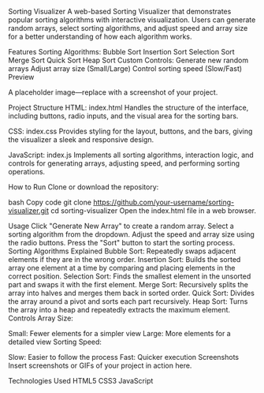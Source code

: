 Sorting Visualizer
A web-based Sorting Visualizer that demonstrates popular sorting algorithms with interactive visualization. Users can generate random arrays, select sorting algorithms, and adjust speed and array size for a better understanding of how each algorithm works.

Features
Sorting Algorithms:
Bubble Sort
Insertion Sort
Selection Sort
Merge Sort
Quick Sort
Heap Sort
Custom Controls:
Generate new random arrays
Adjust array size (Small/Large)
Control sorting speed (Slow/Fast)
Preview

A placeholder image—replace with a screenshot of your project.

Project Structure
HTML: index.html
Handles the structure of the interface, including buttons, radio inputs, and the visual area for the sorting bars.

CSS: index.css
Provides styling for the layout, buttons, and the bars, giving the visualizer a sleek and responsive design.

JavaScript: index.js
Implements all sorting algorithms, interaction logic, and controls for generating arrays, adjusting speed, and performing sorting operations.

How to Run
Clone or download the repository:

bash
Copy code
git clone https://github.com/your-username/sorting-visualizer.git
cd sorting-visualizer
Open the index.html file in a web browser.

Usage
Click "Generate New Array" to create a random array.
Select a sorting algorithm from the dropdown.
Adjust the speed and array size using the radio buttons.
Press the "Sort" button to start the sorting process.
Sorting Algorithms Explained
Bubble Sort: Repeatedly swaps adjacent elements if they are in the wrong order.
Insertion Sort: Builds the sorted array one element at a time by comparing and placing elements in the correct position.
Selection Sort: Finds the smallest element in the unsorted part and swaps it with the first element.
Merge Sort: Recursively splits the array into halves and merges them back in sorted order.
Quick Sort: Divides the array around a pivot and sorts each part recursively.
Heap Sort: Turns the array into a heap and repeatedly extracts the maximum element.
Controls
Array Size:

Small: Fewer elements for a simpler view
Large: More elements for a detailed view
Sorting Speed:

Slow: Easier to follow the process
Fast: Quicker execution
Screenshots
Insert screenshots or GIFs of your project in action here.

Technologies Used
HTML5
CSS3
JavaScript
